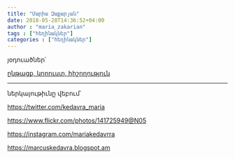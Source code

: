 ```yaml
---
title: "Մարիա Զաքարյան"
date: 2018-05-28T14:36:52+04:00
author : "maria_zakarian"
tags : ["հեղինակներ"]
categories : ["հեղինակներ"]
---
```


յօդուածներ՝

[ընթացք, կորուստ, հիշողություն](/posts/ընթացք_կորուստ_հիշողություն/)

_____

ներկայութիւնը վեբում՝

https://twitter.com/kedavra_maria

https://www.flickr.com/photos/141725949@N05

https://instagram.com/mariakedavrra

https://marcuskedavra.blogspot.am

